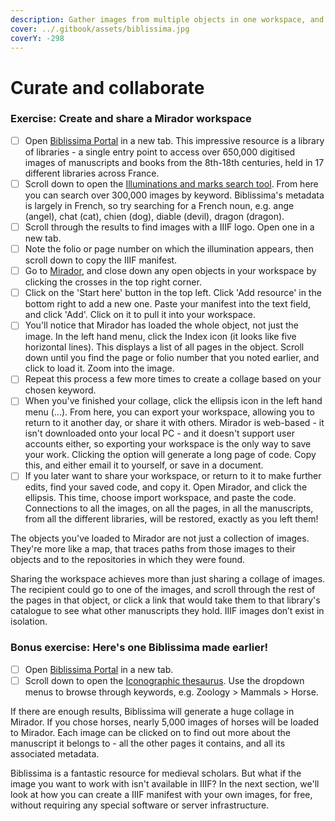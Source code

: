 ```yaml
---
description: Gather images from multiple objects in one workspace, and share with others
cover: ../.gitbook/assets/biblissima.jpg
coverY: -298
---
```


# Curate and collaborate

### Exercise: Create and share a Mirador workspace

* [ ] Open [Biblissima Portal](https://portail.biblissima.fr/en/) in a new tab. This impressive resource is a library of libraries - a single entry point to access over 650,000 digitised images of manuscripts and books from the 8th-18th centuries, held in 17 different libraries across France.
* [ ] Scroll down to open the [Illuminations and marks search tool](https://portail.biblissima.fr/en/bbma.view?vid=search-results\&facet:etype-facet=Illumination\&facet:etype-facet=Mark). From here you can search over 300,000 images by keyword. Biblissima's metadata is largely in French, so try searching for a French noun, e.g. ange (angel), chat (cat), chien (dog), diable (devil), dragon (dragon).
* [ ] Scroll through the results to find images with a IIIF logo. Open one in a new tab.
* [ ] Note the folio or page number on which the illumination appears, then scroll down to copy the IIIF manifest.
* [ ] Go to [Mirador](https://mirador-dev.netlify.app/\_\_tests\_\_/integration/mirador/), and close down any open objects in your workspace by clicking the crosses in the top right corner.
* [ ] Click on the 'Start here' button in the top left. Click 'Add resource' in the bottom right to add a new one. Paste your manifest into the text field, and click 'Add'. Click on it to pull it into your workspace.
* [ ] You'll notice that Mirador has loaded the whole object, not just the image. In the left hand menu, click the Index icon (it looks like five horizontal lines). This displays a list of all pages in the object. Scroll down until you find the page or folio number that you noted earlier, and click to load it. Zoom into the image.
* [ ] Repeat this process a few more times to create a collage based on your chosen keyword.
* [ ] When you've finished your collage, click the ellipsis icon in the left hand menu (...). From here, you can export your workspace, allowing you to return to it another day, or share it with others. Mirador is web-based - it isn't downloaded onto your local PC - and it doesn't support user accounts either, so exporting your workspace is the only way to save your work. Clicking the option will generate a long page of code. Copy this, and either email it to yourself, or save in a document.
* [ ] If you later want to share your workspace, or return to it to make further edits, find your saved code, and copy it. Open Mirador, and click the ellipsis. This time, choose import workspace, and paste the code. Connections to all the images, on all the pages, in all the manuscripts, from all the different libraries, will be restored, exactly as you left them!

The objects you've loaded to Mirador are not just a collection of images. They're more like a map, that traces paths from those images to their objects and to the repositories in which they were found.

Sharing the workspace achieves more than just sharing a collage of images. The recipient could go to one of the images, and scroll through the rest of the pages in that object, or click a link that would take them to that library's catalogue to see what other manuscripts they hold. IIIF images don’t exist in isolation.

### Bonus exercise: Here's one Biblissima made earlier!

* [ ] Open [Biblissima Portal](https://portail.biblissima.fr/en/) in a new tab.
* [ ] Scroll down to open the [Iconographic thesaurus](https://portail.biblissima.fr/en/ark:/43093/thb806db559f2abfe3bd6884def6909c7329f5a183). Use the dropdown menus to browse through keywords, e.g. Zoology > Mammals > Horse.

If there are enough results, Biblissima will generate a huge collage in Mirador. If you chose horses, nearly 5,000 images of horses will be loaded to Mirador. Each image can be clicked on to find out more about the manuscript it belongs to - all the other pages it contains, and all its associated metadata.

Biblissima is a fantastic resource for medieval scholars. But what if the image you want to work with isn't available in IIIF? In the next section, we'll look at how you can create a IIIF manifest with your own images, for free, without requiring any special software or server infrastructure.
